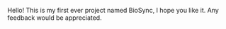 Hello! This is my first ever project named BioSync, I hope you like it. Any feedback would be appreciated.

